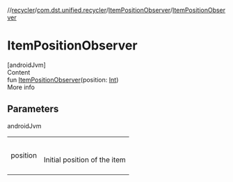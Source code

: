 //[recycler](../../../index.md)/[com.dst.unified.recycler](../index.md)/[ItemPositionObserver](index.md)/[ItemPositionObserver](-item-position-observer.md)



# ItemPositionObserver  
[androidJvm]  
Content  
fun [ItemPositionObserver](-item-position-observer.md)(position: [Int](https://kotlinlang.org/api/latest/jvm/stdlib/kotlin/-int/index.html))  
More info  


## Parameters  
  
androidJvm  
  
| | |
|---|---|
| <a name="com.dst.unified.recycler/ItemPositionObserver/ItemPositionObserver/#kotlin.Int/PointingToDeclaration/"></a>position| <a name="com.dst.unified.recycler/ItemPositionObserver/ItemPositionObserver/#kotlin.Int/PointingToDeclaration/"></a><br><br>Initial position of the item<br><br>|
  
  



